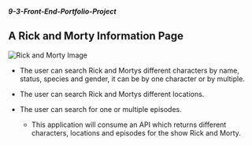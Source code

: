 ***9-3-Front-End-Portfolio-Project***

## A Rick and Morty Information Page

![Rick and Morty Image](https://media.cdn.adultswim.com/uploads/20220904/2294143541-RAMMobileHero.png)


- The user can search Rick and Mortys different characters by name, status, species and gender, it can be by one character or by multiple.
- The user can search Rick and Mortys different locations.
- The user can search for one or multiple episodes.

 
 
   - This application will consume an API which returns different characters, locations and episodes for the show Rick and Morty. 

